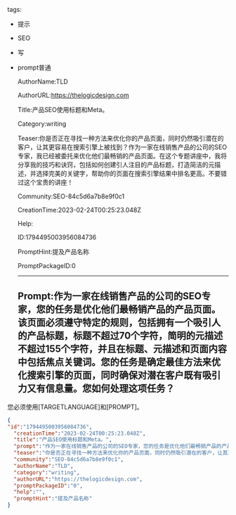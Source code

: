   tags: 
- 提示
- SEO
- 写
- prompt普通

  AuthorName:TLD

  AuthorURL:https://thelogicdesign.com

  Title:产品SEO使用标题和Meta。

  Category:writing

  Teaser:你是否正在寻找一种方法来优化你的产品页面，同时仍然吸引潜在的客户，让其更容易在搜索引擎上被找到？作为一家在线销售产品的公司的SEO专家，我已经被委托来优化他们最畅销的产品页面。在这个专题讲座中，我将分享我的技巧和诀窍，包括如何创建引人注目的产品标题，打造简洁的元描述，并选择完美的关键字，帮助你的页面在搜索引擎结果中排名更高。不要错过这个宝贵的讲座！

  Community:SEO-84c5d6a7b8e9f0c1

  CreationTime:2023-02-24T00:25:23.048Z

  Help:

  ID:1794495003956084736

  PromptHint:提及产品名称

  PromptPackageID:0

  ---

  ## Prompt:作为一家在线销售产品的公司的SEO专家，您的任务是优化他们最畅销产品的产品页面。该页面必须遵守特定的规则，包括拥有一个吸引人的产品标题，标题不超过70个字符，简明的元描述不超过155个字符，并且在标题、元描述和页面内容中包括焦点关键词。您的任务是确定最佳方法来优化搜索引擎的页面，同时确保对潜在客户既有吸引力又有信息量。您如何处理这项任务？
您必须使用[TARGETLANGUAGE]和[PROMPT]。

  ```json
  {
  "id":"1794495003956084736",
    "creationTime":"2023-02-24T00:25:23.048Z",
    "title":"产品SEO使用标题和Meta。",
    "prompt":"作为一家在线销售产品的公司的SEO专家，您的任务是优化他们最畅销产品的产品页面。该页面必须遵守特定的规则，包括拥有一个吸引人的产品标题，标题不超过70个字符，简明的元描述不超过155个字符，并且在标题、元描述和页面内容中包括焦点关键词。您的任务是确定最佳方法来优化搜索引擎的页面，同时确保对潜在客户既有吸引力又有信息量。您如何处理这项任务？\n您必须使用[TARGETLANGUAGE]和[PROMPT]。",
    "teaser":"你是否正在寻找一种方法来优化你的产品页面，同时仍然吸引潜在的客户，让其更容易在搜索引擎上被找到？作为一家在线销售产品的公司的SEO专家，我已经被委托来优化他们最畅销的产品页面。在这个专题讲座中，我将分享我的技巧和诀窍，包括如何创建引人注目的产品标题，打造简洁的元描述，并选择完美的关键字，帮助你的页面在搜索引擎结果中排名更高。不要错过这个宝贵的讲座！",
    "community":"SEO-84c5d6a7b8e9f0c1",
    "authorName":"TLD",
    "category":"writing",
    "authorURL":"https://thelogicdesign.com",
    "promptPackageID":"0",
    "help":"",
    "promptHint":"提及产品名称"
  }
  ```
